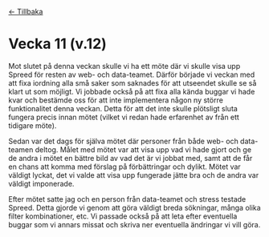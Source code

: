 [← Tillbaka](../README.md)

# Vecka 11 (v.12)

Mot slutet på denna veckan skulle vi ha ett möte där vi skulle visa upp Spreed för resten av web- och data-teamet. Därför började vi veckan med att fixa iordning alla små saker som saknades för att utseendet skulle se så klart ut som möjligt. Vi jobbade också på att fixa alla kända buggar vi hade kvar och bestämde oss för att inte implementera någon ny större funktionalitet denna veckan. Detta för att det inte skulle plötsligt sluta fungera precis innan mötet (vilket vi redan hade erfarenhet av från ett tidigare möte).

Sedan var det dags för själva mötet där personer från både web- och data-teamen deltog. Målet med mötet var att visa upp vad vi hade gjort och ge de andra i mötet en bättre bild av vad det är vi jobbat med, samt att de får en chans att komma med förslag på förbättringar och dylikt. Mötet var väldigt lyckat, det vi valde att visa upp fungerade jätte bra och de andra var väldigt imponerade.

Efter mötet satte jag och en person från data-teamet och stress testade Spreed. Detta gjorde vi genom att göra väldigt breda sökningar, många olika filter kombinationer, etc. Vi passade också på att leta efter eventuella buggar som vi annars missat och skriva ner eventuella ändringar vi vill göra.
